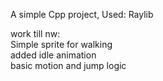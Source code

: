 A simple Cpp project,
Used:
Raylib

work till nw: <br/>
 Simple sprite for walking <br/>
 added idle animation <br/>
 basic motion and jump logic <br/>
